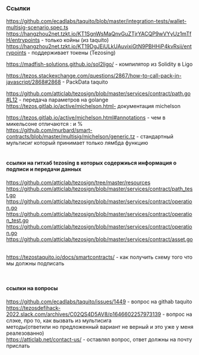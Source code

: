 ### Ссылки  
https://github.com/ecadlabs/taquito/blob/master/integration-tests/wallet-multisig-scenario.spec.ts  
https://hangzhou2net.tzkt.io/KT1SgnWsMaQnvGuZTjrYACQP9wVYyUz1mTfH/entrypoints - только койны (из taquito)  
https://hangzhou2net.tzkt.io/KT19DgJEiULkUAuvixiGtN9PBHHjP4kvRsii/entrypoints - поддерживает токены (Tezosing)  
  
https://madfish-solutions.github.io/sol2ligo/ - компилятор из Solidity в Ligo    

https://tezos.stackexchange.com/questions/2867/how-to-call-pack-in-javascript/2868#2868 - PackData taquito   
  
https://github.com/atticlab/tezosign/blob/master/services/contract/path.go#L12 - передача параметров на golange  
https://tezos.gitlab.io/active/michelson.html- документация michelson  

https://tezos.gitlab.io/active/michelson.html#annotations - чем в микельсоне отличаются : и %  
https://github.com/murbard/smart-contracts/blob/master/multisig/michelson/generic.tz - стандартный мультисиг который принимает только лямбда функцию  
<br>

#### ссылки на гитхаб tezosing в которых содержиься информация о подписи и передачи данных   
https://github.com/atticlab/tezosign/tree/master/resources  
https://github.com/atticlab/tezosign/blob/master/services/contract/path_test.go  
https://github.com/atticlab/tezosign/blob/master/services/contract/operation.go  
https://github.com/atticlab/tezosign/blob/master/services/contract/operation_test.go  
https://github.com/atticlab/tezosign/blob/master/services/contract/operation.go  
https://github.com/atticlab/tezosign/blob/master/services/contract/asset.go  
<br>

https://tezostaquito.io/docs/smartcontracts/ - как получить схему того что мы должны подписать

<br>

#### ссылки на вопросы 
https://github.com/ecadlabs/taquito/issues/1449 - вопрос на githab taquito  
https://tezosdefihack-2022.slack.com/archives/C02QS4D5AV8/p1646602257973139 - вопрос на слэке, про то, как вызвать из мультисига   
методы(ответили но предложенный вариант не верный и это уже у меня реалезованно)  
https://atticlab.net/contact-us/ - оставлял вопрос, ответ должны на почту прислать  


